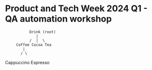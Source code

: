 # Product and Tech Week 2024 Q1 - QA automation workshop

               Drink (root)
                  |
               /  |  \
         Coffee Cocoa Tea
            |
           / \
  Cappuccino Espresso
  
